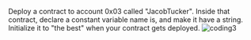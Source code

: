 Deploy a contract to account 0x03 called "JacobTucker". Inside that contract,
declare a constant variable name is, and make it have a string. Initialize it to "the best" when your contract gets deployed.
![coding3](https://user-images.githubusercontent.com/86850542/167302584-28155b22-079c-42d9-9682-af120d46c73a.jpg)



